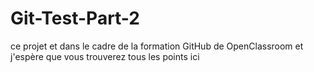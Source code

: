 # Git-Test-Part-2
ce projet et dans le cadre de la formation GitHub de OpenClassroom et j'espère que vous trouverez tous les points ici 
